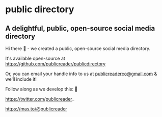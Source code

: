 # public directory
A delightful, public, open-source social media directory
---
Hi there 👋 - we created a public, open-source social media directory.

It's available open-source at https://github.com/publicreader/publicdirectory

Or, you can email your handle info to us at publicreaderco@gmail.com & we'll include it!

Follow along as we develop this: 🙂

https://twitter.com/publicreader_

https://mas.to/@publicreader
